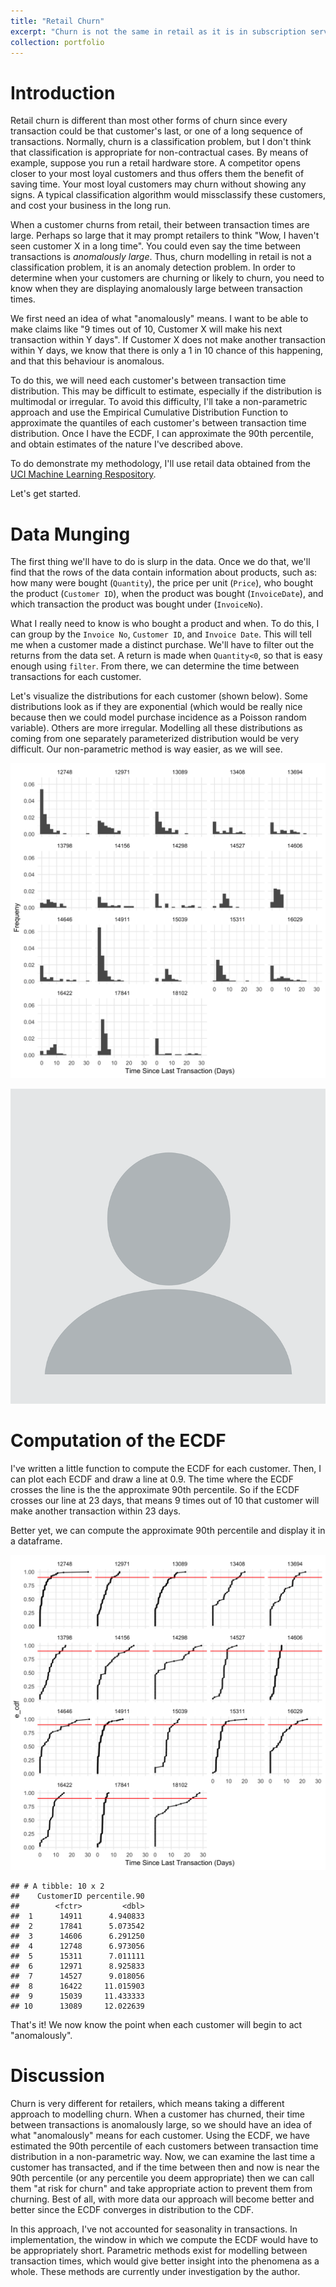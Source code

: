 ```yaml
---
title: "Retail Churn"
excerpt: "Churn is not the same in retail as it is in subscription services.  How can we then estimate when a customer is likely to churn?"
collection: portfolio
---
```


# Introduction

Retail churn is different than most other forms of churn since every transaction could be that customer's last, or one of a long sequence of transactions.  Normally, churn is a classification problem, but I don't think that classification is appropriate for non-contractual cases. By means of example, suppose you run a retail hardware store.  A competitor opens closer to your most loyal customers and thus offers them the benefit of saving time.  Your most loyal customers may churn without showing any signs.  A typical classification algorithm would missclassify these customers, and cost your business in the long run.

When a customer churns from retail, their between transaction times are large.  Perhaps so large that it may prompt retailers to think "Wow, I haven't seen customer X in a long time". You could even say the time between transactions is *anomalously large*.  Thus, churn modelling in retail is not a classification problem, it is an anomaly detection problem.  In order to determine when your customers are churning or likely to churn, you need to know when they are displaying anomalously large between transaction times.

We first need an idea of what "anomalously" means.  I want to be able to make claims like "9 times out of 10, Customer X will make his next transaction within Y days".  If Customer X does not make another transaction within Y days, we know that there is only a 1 in 10 chance of this happening, and that this behaviour is anomalous.

To do this, we will need each customer's between transaction time distribution. This may be difficult to estimate, especially if the distribution is multimodal or irregular.  To avoid this difficulty, I'll take a non-parametric approach and use the Empirical Cumulative Distribution Function to approximate the quantiles of each customer's between transaction time distribution.  Once I have the ECDF, I can approximate the 90th percentile, and obtain estimates of the nature I've described above.

To do demonstrate my methodology, I'll use retail data obtained from the [UCI Machine Learning Respository](http://archive.ics.uci.edu/ml/datasets/online+retail).  

Let's get started.


# Data Munging

The first thing we'll have to do is slurp in the data.  Once we do that, we'll find that the rows of the data contain information about products, such as: how many were bought (`Quantity`), the price per unit (`Price`), who bought the product (`Customer ID`), when the product was bought (`InvoiceDate`), and which transaction the product was bought under (`InvoiceNo`).

What I really need to know is who bought a product and when.  To do this, I can group by the `Invoice No`, `Customer ID`, and `Invoice Date`.  This will tell me when a customer made a distinct purchase.  We'll have to filter out the returns from the data set.  A return is made when `Quantity<0`, so that is easy enough using `filter`.  From there, we can determine the time between transactions for each customer.



 
 
Let's visualize the distributions for each customer (shown below).  Some distributions look as if they are exponential (which would be really nice because then we could model purchase incidence as a Poisson random variable).  Others are more irregular.  Modelling all these distributions as coming from one separately parameterized distribution would be very difficult.  Our non-parametric method is way easier, as we will see.

![](images/portfolio/churn/unnamed-chunk-3-1.png)

![](../images/profile_old.png)

# Computation of the ECDF
 
I've written a little function to compute the ECDF for each customer.  Then, I can plot each ECDF and draw a line at 0.9.  The time where the ECDF crosses the line is the the approximate 90th percentile.  So if the ECDF crosses our line at 23 days, that means 9 times out of 10 that customer will make another transaction within 23 days.

Better yet, we can compute the approximate 90th percentile and display it in a dataframe.


![](images/portfolio/churn/unnamed-chunk-4-1.png)


```
## # A tibble: 10 x 2
##    CustomerID percentile.90
##        <fctr>         <dbl>
##  1      14911      4.940833
##  2      17841      5.073542
##  3      14606      6.291250
##  4      12748      6.973056
##  5      15311      7.011111
##  6      12971      8.925833
##  7      14527      9.018056
##  8      16422     11.015903
##  9      15039     11.433333
## 10      13089     12.022639
```

That's it!  We now know the point when each customer will begin to act "anomalously".  


# Discussion

Churn is very different for retailers, which means taking a different approach to modelling churn.  When a customer has churned, their time between transactions is anomalously large, so we should have an idea of what "anomalously" means for each customer.  Using the ECDF, we have estimated the 90th percentile of each customers between transaction time distribution in a non-parametric way. Now, we can examine the last time a customer has transacted, and if the time between then and now is near the 90th percentile (or any percentile you deem appropriate) then we can call them "at risk for churn" and take appropriate action to prevent them from churning.  Best of all, with more data our approach will become better and better since the ECDF converges in distribution to the CDF.

In this approach, I've not accounted for seasonality in transactions.  In implementation, the window in which we compute the ECDF would have to be appropriately short.  Parametric methods exist for modelling between transaction times, which would give better insight into the phenomena as a whole.  These methods are currently under investigation by the author.
